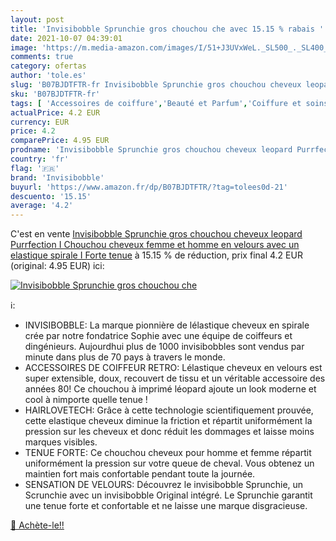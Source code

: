 ```yaml
---
layout: post
title: 'Invisibobble Sprunchie gros chouchou che avec 15.15 % rabais '
date: 2021-10-07 04:39:01
image: 'https://m.media-amazon.com/images/I/51+J3UVxWeL._SL500_._SL400_.jpg'
comments: true
category: ofertas
author: 'tole.es'
slug: 'B07BJDTFTR-fr Invisibobble Sprunchie gros chouchou cheveux leopard...'
sku: 'B07BJDTFTR-fr'
tags: [ 'Accessoires de coiffure','Beauté et Parfum','Coiffure et soins des cheveux','Elastiques à cheveux','invisibobble', ]
actualPrice: 4.2 EUR
currency: EUR
price: 4.2
comparePrice: 4.95 EUR
prodname: 'Invisibobble Sprunchie gros chouchou cheveux leopard Purrfection I Chouchou cheveux femme et homme en velours avec un elastique spirale I Forte tenue'
country: 'fr'
flag: '🇫🇷'
brand: 'Invisibobble'
buyurl: 'https://www.amazon.fr/dp/B07BJDTFTR/?tag=tolees0d-21'
descuento: '15.15'
average: '4.2'
---
```


C'est en vente [Invisibobble Sprunchie gros chouchou cheveux leopard Purrfection I Chouchou cheveux femme et homme en velours avec un elastique spirale I Forte tenue](https://www.amazon.fr/dp/B07BJDTFTR/?tag=tolees0d-21)  à  15.15 % de réduction, prix final  4.2 EUR (original: 4.95 EUR) ici:

[![Invisibobble Sprunchie gros chouchou che](https://m.media-amazon.com/images/I/51+J3UVxWeL._SL500_._SL400_.jpg)](https://www.amazon.fr/dp/B07BJDTFTR/?tag=tolees0d-21)

ℹ️:

- INVISIBOBBLE: La marque pionnière de lélastique cheveux en spirale crée par notre fondatrice Sophie avec une équipe de coiffeurs et dingénieurs. Aujourdhui plus de 1000 invisibobbles sont vendus par minute dans plus de 70 pays à travers le monde.
- ACCESSOIRES DE COIFFEUR RETRO: Lélastique cheveux en velours est super extensible, doux, recouvert de tissu et un véritable accessoire des années 80! Ce chouchou à imprimé léopard ajoute un look moderne et cool à nimporte quelle tenue !
- HAIRLOVETECH: Grâce à cette technologie scientifiquement prouvée, cette elastique cheveux diminue la friction et répartit uniformément la pression sur les cheveux et donc réduit les dommages et laisse moins marques visibles.
- TENUE FORTE: Ce chouchou cheveux pour homme et femme répartit uniformément la pression sur votre queue de cheval. Vous obtenez un maintien fort mais confortable pendant toute la journée.
- SENSATION DE VELOURS: Découvrez le invisibobble Sprunchie, un Scrunchie avec un invisibobble Original intégré. Le Sprunchie garantit une tenue forte et confortable et ne laisse une marque disgracieuse.

[🛒 Achète-le!!](https://www.amazon.fr/dp/B07BJDTFTR/?tag=tolees0d-21)
